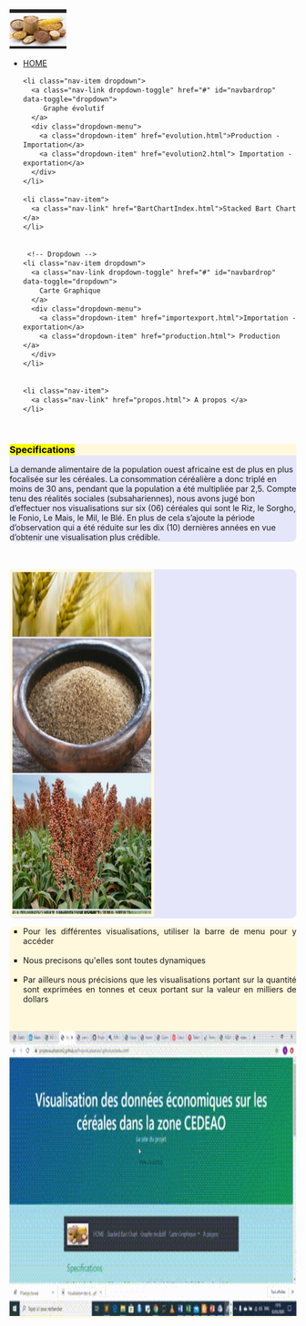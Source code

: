 <html lang="en">
<head>
  <title>Bootstrap Example</title>
  <meta charset="utf-8">
  <meta name="viewport" content="width=device-width, initial-scale=1">
  <link rel="stylesheet" href="https://maxcdn.bootstrapcdn.com/bootstrap/4.4.1/css/bootstrap.min.css">
  <script src="https://ajax.googleapis.com/ajax/libs/jquery/3.4.1/jquery.min.js"></script>
  <script src="https://cdnjs.cloudflare.com/ajax/libs/popper.js/1.16.0/umd/popper.min.js"></script>
  <script src="https://maxcdn.bootstrapcdn.com/bootstrap/4.4.1/js/bootstrap.min.js"></script>


<style type="text/css">
	
			#colo  {
  

  background: linear-gradient(to bottom ,  white, skyblue);
 
 /*mise en forme de la couleur du fond*/
}

#spe  {
  background: Lavender;
}

#gi  {
  background: Cornsilk;
}
		</style>
</head>
<body >

<nav class="navbar navbar-expand-sm bg-dark navbar-dark">
  <!-- Brand -->
  <a class="navbar-brand" href="index.html"><img src="image/cereale.png" alt="Logo" style="width:100px; height=100px;"></a>
  
  <!-- Links -->
  <ul class="navbar-nav">
    <li class="nav-item">
      <a class="nav-link" href="index.html">HOME</a>
    </li>
	
  <!-- Dropdown -->
    <li class="nav-item dropdown">
      <a class="nav-link dropdown-toggle" href="#" id="navbardrop" data-toggle="dropdown">
         Graphe évolutif 
      </a>
      <div class="dropdown-menu">
        <a class="dropdown-item" href="evolution.html">Production - Importation</a>
        <a class="dropdown-item" href="evolution2.html"> Importation - exportation</a>
      </div>
    </li>

    <li class="nav-item">
      <a class="nav-link" href="BartChartIndex.html">Stacked Bart Chart </a>
    </li>
  
   
     <!-- Dropdown -->
    <li class="nav-item dropdown">
      <a class="nav-link dropdown-toggle" href="#" id="navbardrop" data-toggle="dropdown">
        Carte Graphique 
      </a>
      <div class="dropdown-menu">
        <a class="dropdown-item" href="importexport.html">Importation - exportation</a>
        <a class="dropdown-item" href="production.html"> Production </a>
      </div>
    </li>
   
    
    <li class="nav-item">
      <a class="nav-link" href="propos.html"> A propos </a>
    </li>
    
  </ul>
</nav>
<br>
  

  
  
<div id="spe" style="border-radius:  10px;">
  <h3 id="gi"> <mark>Specifications </mark> </h3>
  <p >La demande alimentaire de la population ouest africaine est de plus en plus focalisée sur les
céréales. La consommation céréalière a donc triplé en moins de 30 ans, pendant que la
population a été multipliée par 2,5. Compte tenu des réalités sociales (subsahariennes), nous avons jugé bon d’effectuer nos visualisations sur six (06) céréales qui sont le Riz, le Sorgho, le Fonio, Le Mais, le Mil, le Blé. En plus de cela s’ajoute la période d’observation qui a été réduite sur les dix (10) dernières années en vue d’obtenir une visualisation plus crédible. </p>
</div>
<br>
<br>

<div class= "container-fluid">

<div class="row"  >
<div class="col-md-4" id="spe" style="border-radius:  10px;" >
<marquee id="id1"  direction="up" behavior="alternate" scrollamount="5" height="600" width="244"  style="border:Cornsilk 5px SOLID" ><span onmouseover="getElementById('id1').stop();" onmouseout="getElementById('id1').start();"/>
<img src="image/Ble.jpg" class="img-thumbnail" alt="" width="304" height="236"/> 
 <img src="image/Fonio.jpg" class="img-thumbnail" alt="" width="304" height="236"/> 
 <img src="image/Sorgho.jpg" class="img-thumbnail" alt="" width="304" height="236"/> 
 <img src="image/Mil.jpg" class="img-thumbnail" alt="" width="304" height="236"/> 
 <img src="image/Riz.jpg" class="img-thumbnail" alt="" width="304" height="236"/> 
 <img src="image/Mais.jpg" class="img-thumbnail" alt="" width="304" height="236"/> 
</marquee></div>
<div class="col-md-8" id="gi" style="border-radius:  10px;" > 
<ul style="list-style-type:square;">
  <li style="text-align: justify;">Pour les différentes visualisations, utiliser la barre de menu pour y accéder</li><br>
  <li style="text-align: justify;">Nous precisons qu'elles sont toutes dynamiques</li><br>
  <li style="text-align: justify;">Par ailleurs nous précisions que les visualisations portant sur la quantité sont exprimées en tonnes 	et ceux portant sur la valeur en milliers de dollars</li><br>
</ul>
<br>

<img  src="gg.gif" class="img-thumbnail" alt="" width="700" height="500" style="border-color: Lavender;border-width: 5px;"/> 
</div></div>
